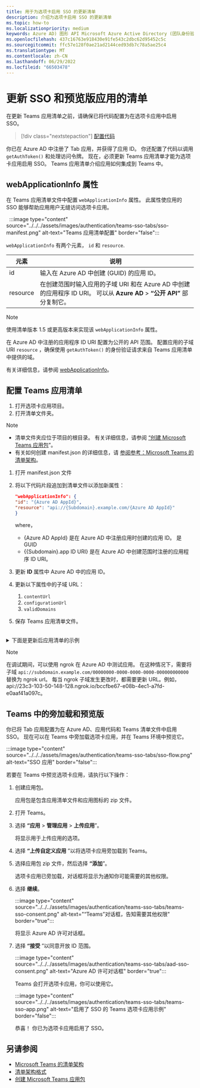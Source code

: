 ```yaml
---
title: 用于为选项卡启用 SSO 的更新清单
description: 介绍为选项卡启用 SSO 的更新清单
ms.topic: how-to
ms.localizationpriority: medium
keywords: Azure AD) 图形 API Microsoft Azure Active Directory (团队身份验证选项卡
ms.openlocfilehash: 437c16763e918430e91fe543c2dbc62d95452c5c
ms.sourcegitcommit: ffc57e128f0ae21ad2144ced93db7c78a5ae25c4
ms.translationtype: MT
ms.contentlocale: zh-CN
ms.lasthandoff: 06/29/2022
ms.locfileid: "66503478"
---
```

# <a name="update-manifest-for-sso-and-preview-app"></a>更新 SSO 和预览版应用的清单

在更新 Teams 应用清单之前，请确保已将代码配置为在选项卡应用中启用 SSO。

> [!div class="nextstepaction"]
> [配置代码](tab-sso-code.md)

你已在 Azure AD 中注册了 Tab 应用，并获得了应用 ID。 你还配置了代码以调用 `getAuthToken()` 和处理访问令牌。 现在，必须更新 Teams 应用清单才能为选项卡应用启用 SSO。 Teams 应用清单介绍应用如何集成到 Teams 中。

## <a name="webapplicationinfo-property"></a>webApplicationInfo 属性

在 Teams 应用清单文件中配置 `webApplicationInfo` 属性。 此属性使应用的 SSO 能够帮助应用用户无缝访问选项卡应用。

&nbsp;&nbsp;:::image type="content" source="../../../assets/images/authentication/teams-sso-tabs/sso-manifest.png" alt-text="Teams 应用清单配置" border="false":::

`webApplicationInfo` 有两个元素， `id` 和 `resource`.

| 元素 | 说明 |
| --- | --- |
| id | 输入在 Azure AD 中创建 (GUID) 的应用 ID。 |
| resource | 在创建范围时输入应用的子域 URI 和在 Azure AD 中创建的应用程序 ID URI。 可以从 **Azure AD** > **“公开 API”** 部分复制它。 |

> [!NOTE]
> 使用清单版本 1.5 或更高版本来实现该 `webApplicationInfo` 属性。

在 Azure AD 中注册的应用程序 ID URI 配置为公开的 API 范围。 配置应用的子域 URI `resource` ，确保使用 `getAuthToken()` 的身份验证请求来自 Teams 应用清单中提供的域。

有关详细信息，请参阅 [webApplicationInfo](../../../resources/schema/manifest-schema.md#webapplicationinfo)。

## <a name="to-configure-teams-app-manifest"></a>配置 Teams 应用清单

1. 打开选项卡应用项目。
2. 打开清单文件夹。

  > [!NOTE]
  >
  > - 清单文件夹应位于项目的根目录。 有关详细信息，请参阅 [“创建 Microsoft Teams 应用包](../../../concepts/build-and-test/apps-package.md)”。
  > - 有关如何创建 manifest.json 的详细信息，请 [参阅参考：Microsoft Teams 的清单架构](../../../resources/schema/manifest-schema.md)。

1. 打开 manifest.json 文件
1. 将以下代码片段追加到清单文件以添加新属性：

    ```json
    "webApplicationInfo": {
    "id": "{Azure AD AppId}",
    "resource": "api://{Subdomain}.example.com/{Azure AD AppId}"
    }
    ```

    where，
    - {Azure AD AppId} 是在 Azure AD 中注册应用时创建的应用 ID。 是 GUID
    - {{Subdomain}.app ID URI} 是在 Azure AD 中创建范围时注册的应用程序 ID URI。

4. 更新 **ID** 属性中 Azure AD 中的应用 ID。
5. 更新以下属性中的子域 URL：
   1. `contentUrl`
   2. `configurationUrl`
   3. `validDomains`
6. 保存 Teams 应用清单文件。

<br>
<details>
<summary>下面是更新后应用清单的示例</summary>

```json
{
  "$schema": "https://developer.microsoft.com/json-schemas/teams/v1.11/MicrosoftTeams.schema.json",
  "manifestVersion": "1.11",
  "version": "1.0.0",
  "id": "bccfbe67-e08b-4ec1-a7fd-e0aaf41a097c",
  "packageName": "com.contoso.teamsauthsso",
  "developer": {
    "name": "Microsoft",
    "websiteUrl": "https://www.microsoft.com",
    "privacyUrl": "https://www.microsoft.com/privacy",
    "termsOfUseUrl": "https://www.microsoft.com/termsofuse"
  },
  "name": {
    "short": "Teams Auth SSO",
    "full": "Teams Auth SSO"
  },
  "description": {
    "short": "Teams Auth SSO app",
    "full": "The Teams Auth SSO app"
  },
  "icons": {
    "outline": "outline.png",
    "color": "color.png"
  },
  "accentColor": "#60A18E",
  "staticTabs": [
    {
      "entityId": "auth",
      "name": "Auth",
      "contentUrl": "https://contoso.com/Home/Index",
      "scopes": [ "personal" ]
    }
  ],
  "configurableTabs": [
    {
      "configurationUrl": "https://contoso.com/Home/Configure",
      "canUpdateConfiguration": true,
      "scopes": [
        "team"
      ]
    }
  ],
  "permissions": [ "identity", "messageTeamMembers" ],
  "validDomains": [
    "contoso.com"
  ],
  "webApplicationInfo": {
    "id": "bccfbe67-e08b-4ec1-a7fd-e0aaf41a097c",
    "resource": "api://contoso.com/bccfbe67-e08b-4ec1-a7fd-e0aaf41a097c"
  }
}
```

</details>

> [!NOTE]
> 在调试期间，可以使用 ngrok 在 Azure AD 中测试应用。 在这种情况下，需要将子域 `api://subdomain.example.com/00000000-0000-0000-0000-000000000000` 替换为 ngrok url。 每当 ngrok 子域发生更改时，都需要更新 URL。例如，api://23c3-103-50-148-128.ngrok.io/bccfbe67-e08b-4ec1-a7fd-e0aaf41a097c。

## <a name="sideload-and-preview-in-teams"></a>Teams 中的旁加载和预览版

你已将 Tab 应用配置为在 Azure AD、应用代码和 Teams 清单文件中启用 SSO。 现在可以在 Teams 中旁加载选项卡应用，并在 Teams 环境中预览它。

:::image type="content" source="../../../assets/images/authentication/teams-sso-tabs/sso-flow.png" alt-text="SSO 应用" border="false":::

若要在 Teams 中预览选项卡应用，请执行以下操作：

1. 创建应用包。

   应用包是包含应用清单文件和应用图标的 zip 文件。

1. 打开 Teams。

1. 选择 **“应用** > **管理应用** > **上传应用**”。

    将显示用于上传应用的选项。

1. 选择 **“上传自定义应用** ”以将选项卡应用旁加载到 Teams。

1. 选择应用包 zip 文件，然后选择 **“添加**”。

    选项卡应用已旁加载，对话框将显示为通知你可能需要的其他权限。

1. 选择 **继续**。

    :::image type="content" source="../../../assets/images/authentication/teams-sso-tabs/teams-sso-consent.png" alt-text="“Teams”对话框，告知需要其他权限" border="true":::

    将显示 Azure AD 许可对话框。

1. 选择 **“接受** ”以同意开放 ID 范围。

    :::image type="content" source="../../../assets/images/authentication/teams-sso-tabs/aad-sso-consent.png" alt-text="Azure AD 许可对话框" border="true":::

    Teams 会打开选项卡应用，你可以使用它。

    :::image type="content" source="../../../assets/images/authentication/teams-sso-tabs/teams-sso-app.png" alt-text="启用了 SSO 的 Teams 选项卡应用示例" border="false":::

    恭喜！ 你已为选项卡应用启用了 SSO。

## <a name="see-also"></a>另请参阅

- [Microsoft Teams 的清单架构](../../../resources/schema/manifest-schema.md)
- [清单架构格式](https://developer.microsoft.com/json-schemas/teams/v1.12/MicrosoftTeams.schema.json)
- [创建 Microsoft Teams 应用包](../../../concepts/build-and-test/apps-package.md)
